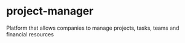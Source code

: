 # project-manager
Platform that allows companies to manage projects, tasks, teams and financial resources
